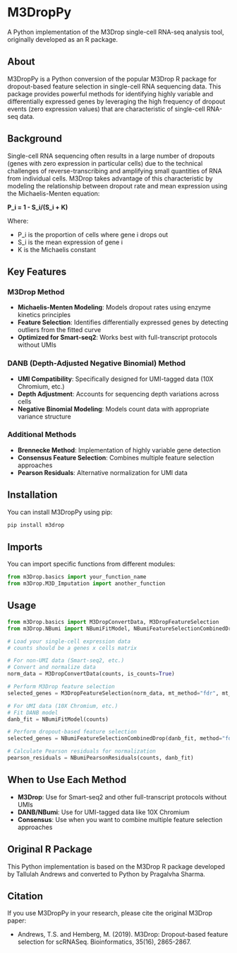 # M3DropPy

A Python implementation of the M3Drop single-cell RNA-seq analysis tool, originally developed as an R package.

## About

M3DropPy is a Python conversion of the popular M3Drop R package for dropout-based feature selection in single-cell RNA sequencing data. This package provides powerful methods for identifying highly variable and differentially expressed genes by leveraging the high frequency of dropout events (zero expression values) that are characteristic of single-cell RNA-seq data.

## Background

Single-cell RNA sequencing often results in a large number of dropouts (genes with zero expression in particular cells) due to the technical challenges of reverse-transcribing and amplifying small quantities of RNA from individual cells. M3Drop takes advantage of this characteristic by modeling the relationship between dropout rate and mean expression using the Michaelis-Menten equation:

**P_i = 1 - S_i/(S_i + K)**

Where:
- P_i is the proportion of cells where gene i drops out
- S_i is the mean expression of gene i  
- K is the Michaelis constant

## Key Features

### M3Drop Method
- **Michaelis-Menten Modeling**: Models dropout rates using enzyme kinetics principles
- **Feature Selection**: Identifies differentially expressed genes by detecting outliers from the fitted curve
- **Optimized for Smart-seq2**: Works best with full-transcript protocols without UMIs

### DANB (Depth-Adjusted Negative Binomial) Method  
- **UMI Compatibility**: Specifically designed for UMI-tagged data (10X Chromium, etc.)
- **Depth Adjustment**: Accounts for sequencing depth variations across cells
- **Negative Binomial Modeling**: Models count data with appropriate variance structure

### Additional Methods
- **Brennecke Method**: Implementation of highly variable gene detection
- **Consensus Feature Selection**: Combines multiple feature selection approaches
- **Pearson Residuals**: Alternative normalization for UMI data

## Installation

You can install M3DropPy using pip:

```bash
pip install m3drop
```

## Imports

You can import specific functions from different modules:

```python
from m3Drop.basics import your_function_name
from m3Drop.M3D_Imputation import another_function
```

## Usage

```python
from m3Drop.basics import M3DropConvertData, M3DropFeatureSelection
from m3Drop.NBumi import NBumiFitModel, NBumiFeatureSelectionCombinedDrop, NBumiPearsonResiduals

# Load your single-cell expression data
# counts should be a genes x cells matrix

# For non-UMI data (Smart-seq2, etc.)
# Convert and normalize data
norm_data = M3DropConvertData(counts, is_counts=True)

# Perform M3Drop feature selection
selected_genes = M3DropFeatureSelection(norm_data, mt_method="fdr", mt_threshold=0.01)

# For UMI data (10X Chromium, etc.)
# Fit DANB model
danb_fit = NBumiFitModel(counts)

# Perform dropout-based feature selection
selected_genes = NBumiFeatureSelectionCombinedDrop(danb_fit, method="fdr", qval_thres=0.01)

# Calculate Pearson residuals for normalization
pearson_residuals = NBumiPearsonResiduals(counts, danb_fit)
```

## When to Use Each Method

- **M3Drop**: Use for Smart-seq2 and other full-transcript protocols without UMIs
- **DANB/NBumi**: Use for UMI-tagged data like 10X Chromium
- **Consensus**: Use when you want to combine multiple feature selection approaches

## Original R Package

This Python implementation is based on the M3Drop R package developed by Tallulah Andrews and converted to Python by Pragalvha Sharma.

## Citation

If you use M3DropPy in your research, please cite the original M3Drop paper:
- Andrews, T.S. and Hemberg, M. (2019). M3Drop: Dropout-based feature selection for scRNASeq. Bioinformatics, 35(16), 2865-2867.
